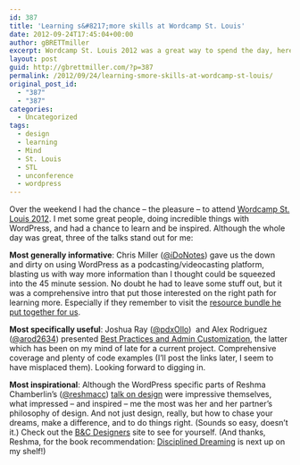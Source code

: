 ```yaml
---
id: 387
title: 'Learning s&#8217;more skills at Wordcamp St. Louis'
date: 2012-09-24T17:45:04+00:00
author: gBRETTmiller
excerpt: Wordcamp St. Louis 2012 was a great way to spend the day, here are three of the talks that really stood out for me.
layout: post
guid: http://gbrettmiller.com/?p=387
permalink: /2012/09/24/learning-smore-skills-at-wordcamp-st-louis/
original_post_id:
  - "387"
  - "387"
categories:
  - Uncategorized
tags:
  - design
  - learning
  - Mind
  - St. Louis
  - STL
  - unconference
  - wordpress
---
```

Over the weekend I had the chance &#8211; the pleasure &#8211; to attend [Wordcamp St. Louis 2012](http://2012.stlouis.wordcamp.org/ "Wordcamp St. Louis | Learn s'more WordPress skills!"). I met some great people, doing incredible things with WordPress, and had a chance to learn and be inspired. Although the whole day was great, three of the talks stand out for me:

**Most generally informative**: Chris Miller ([@iDoNotes](http://twitter.com/idonotes "IDoNotes - Twitter")) gave us the down and dirty on using WordPress as a podcasting/videocasting platform, blasting us with way more information than I thought could be squeezed into the 45 minute session. No doubt he had to leave some stuff out, but it was a comprehensive intro that put those interested on the right path for learning more. Especially if they remember to visit the [resource bundle he put together for us](http://bitly.com/bundles/idonotes/7 "Link bundle for Wordcamp 2012").

**Most specifically useful**: Joshua Ray ([@pdxOllo](https://twitter.com/pdxOllo))  and Alex Rodriguez ([@arod2634](https://twitter.com/arod2634)) presented [Best Practices and Admin Customization](http://2012.stlouis.wordcamp.org/session/best-practices-and-admin-customization/ "Best Practices and Admin Customization"), the latter which has been on my mind of late for a current project. Comprehensive coverage and plenty of code examples (I&#8217;ll post the links later, I seem to have misplaced them). Looking forward to digging in.

**Most inspirational**: Although the WordPress specific parts of Reshma Chamberlin&#8217;s ([@reshmacc](http://twitter.com/reshmacc)) [talk on design](http://2012.stlouis.wordcamp.org/session/breaking-the-mold-starting-with-clients/ "That's a WordPress site? Wow!") were impressive themselves, what impressed &#8211; and inspired &#8211; me the most was her and her partner&#8217;s philosophy of design. And not just design, really, but how to chase your dreams, make a difference, and to do things right. (Sounds so easy, doesn&#8217;t it.) Check out the [B&C Designers](http://www.bcdesigners.com "We love web and print design (and everything in between)") site to see for yourself. (And thanks, Reshma, for the book recommendation: [Disciplined Dreaming](http://joshlinkner.com/the-book/ "Josh Linkner - The Book") is next up on my shelf!)